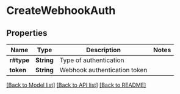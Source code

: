 # CreateWebhookAuth

## Properties

Name | Type | Description | Notes
------------ | ------------- | ------------- | -------------
**r#type** | **String** | Type of authentication | 
**token** | **String** | Webhook authentication token | 

[[Back to Model list]](../README.md#documentation-for-models) [[Back to API list]](../README.md#documentation-for-api-endpoints) [[Back to README]](../README.md)


